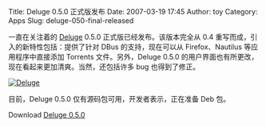 Title: Deluge 0.5.0 正式版发布
Date: 2007-03-19 17:45
Author: toy
Category: Apps
Slug: deluge-050-final-released

一直在关注着的 [Deluge](http://deluge-torrent.org/) 0.5.0
正式版已经发布。该版本完全从 0.4 重写而成，引入的新特性包括：提供了针对
DBus 的支持，现在可以从 Firefox、Nautilus 等应用程序中直接添加 Torrents
文件。另外，Deluge 0.5.0
的用户界面也有所更改，现在看起来更加清爽。当然，还包括许多 bug
也得到了修正。

[![Deluge](http://i.linuxtoy.org/i/2007/03/deluge-0.5.b2_s.png)](http://i.linuxtoy.org/i/2007/03/deluge-0.5.b2.png)

目前，Deluge 0.5.0 仅有源码包可用，开发者表示，正在准备 Deb 包。

Download [Deluge 0.5.0](http://deluge-torrent.org/wiki/Downloads)
